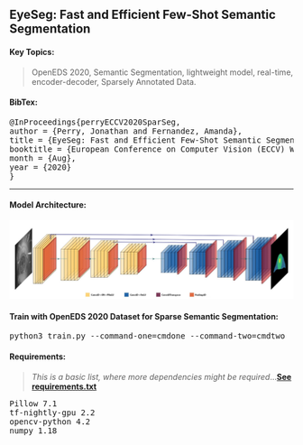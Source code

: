 ## EyeSeg: Fast and Efficient Few-Shot Semantic Segmentation

#### Key Topics:

> OpenEDS 2020, Semantic Segmentation, lightweight model, real-time, encoder-decoder, Sparsely Annotated Data.


#### BibTex:
<pre>
@InProceedings{perryECCV2020SparSeg,
author = {Perry, Jonathan and Fernandez, Amanda},
title = {EyeSeg: Fast and Efficient Few-Shot Semantic Segmentation},
booktitle = {European Conference on Computer Vision (ECCV) Workshops},
month = {Aug},
year = {2020}
}
</pre>

---

#### Model Architecture:
<img src="utils/network_images/newest_model_skip.jpg"
     alt="Model Architecture"
     style="float: center; margin-right: 30px;" />

#### Train with OpenEDS 2020 Dataset for Sparse Semantic Segmentation:
<pre>python3 train.py --command-one=cmdone --command-two=cmdtwo</pre>

#### Requirements:
> <i> This is a basic list, where more dependencies might be required</i>...[<b>See requirements.txt</b>](https://github.com/dcjmp90/SparSeg/blob/master/utils/requirements/requirements.txt)
<pre>
Pillow 7.1
tf-nightly-gpu 2.2
opencv-python 4.2
numpy 1.18
</pre>
